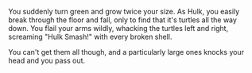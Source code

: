 You suddenly turn green and grow twice your size. 
As Hulk, you easily break through the floor and fall, only to find that it's turtles all the way down.
You flail your arms wildly, whacking the turtles left and right, screaming "Hulk Smash!" with every broken shell. 

You can't get them all though, and a particularly large ones knocks your head and you pass out.
